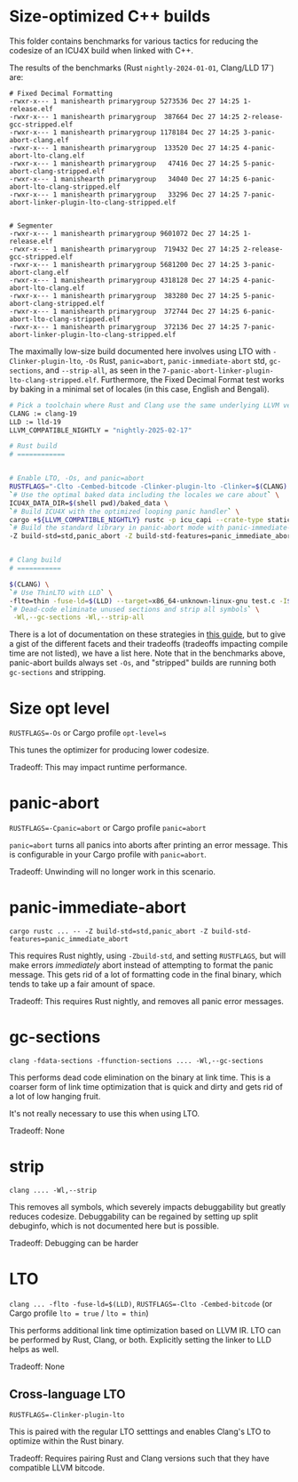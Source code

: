 # Size-optimized C++ builds

This folder contains benchmarks for various tactics for reducing the codesize of an ICU4X build when linked with C++.

The results of the benchmarks (Rust `nightly-2024-01-01`, Clang/LLD 17`) are:

```
# Fixed Decimal Formatting
-rwxr-x--- 1 manishearth primarygroup 5273536 Dec 27 14:25 1-release.elf
-rwxr-x--- 1 manishearth primarygroup  387664 Dec 27 14:25 2-release-gcc-stripped.elf
-rwxr-x--- 1 manishearth primarygroup 1178184 Dec 27 14:25 3-panic-abort-clang.elf
-rwxr-x--- 1 manishearth primarygroup  133520 Dec 27 14:25 4-panic-abort-lto-clang.elf
-rwxr-x--- 1 manishearth primarygroup   47416 Dec 27 14:25 5-panic-abort-clang-stripped.elf
-rwxr-x--- 1 manishearth primarygroup   34040 Dec 27 14:25 6-panic-abort-lto-clang-stripped.elf
-rwxr-x--- 1 manishearth primarygroup   33296 Dec 27 14:25 7-panic-abort-linker-plugin-lto-clang-stripped.elf


# Segmenter
-rwxr-x--- 1 manishearth primarygroup 9601072 Dec 27 14:25 1-release.elf
-rwxr-x--- 1 manishearth primarygroup  719432 Dec 27 14:25 2-release-gcc-stripped.elf
-rwxr-x--- 1 manishearth primarygroup 5681200 Dec 27 14:25 3-panic-abort-clang.elf
-rwxr-x--- 1 manishearth primarygroup 4318128 Dec 27 14:25 4-panic-abort-lto-clang.elf
-rwxr-x--- 1 manishearth primarygroup  383280 Dec 27 14:25 5-panic-abort-clang-stripped.elf
-rwxr-x--- 1 manishearth primarygroup  372744 Dec 27 14:25 6-panic-abort-lto-clang-stripped.elf
-rwxr-x--- 1 manishearth primarygroup  372136 Dec 27 14:25 7-panic-abort-linker-plugin-lto-clang-stripped.elf
```

The maximally low-size build documented here involves using LTO with `-Clinker-plugin-lto`, `-Os` Rust, `panic=abort`, `panic-immediate-abort` std, `gc-sections`, and `--strip-all`, as seen in the `7-panic-abort-linker-plugin-lto-clang-stripped.elf`. Furthermore, the Fixed Decimal Format test works by baking in a minimal set of locales (in this case, English and Bengali).


```bash
# Pick a toolchain where Rust and Clang use the same underlying LLVM version
CLANG := clang-19
LLD := lld-19
LLVM_COMPATIBLE_NIGHTLY = "nightly-2025-02-17"

# Rust build
# ============


# Enable LTO, -Os, and panic=abort
RUSTFLAGS="-Clto -Cembed-bitcode -Clinker-plugin-lto -Clinker=$(CLANG) -Ccodegen-units=1 -Clink-arg=-flto -Cpanic=abort -Copt-level=s" \
`# Use the optimal baked data including the locales we care about` \
ICU4X_DATA_DIR=$(shell pwd)/baked_data \
`# Build ICU4X with the optimized looping panic handler` \
cargo +${LLVM_COMPATIBLE_NIGHTLY} rustc -p icu_capi --crate-type staticlib --no-default-features --features icu_capi/compiled_data,icu_capi/${CAPI_COMPONENT},icu_capi/looping_panic_handler,icu_capi/libc_alloc \
`# Build the standard library in panic-abort mode with panic-immediate-abort.` \
-Z build-std=std,panic_abort -Z build-std-features=panic_immediate_abort --target x86_64-unknown-linux-gnu --release  --target-dir target-panic-abort-linker-plugin-lto 


# Clang build
# ===========

$(CLANG) \
`# Use ThinLTO with LLD` \
-flto=thin -fuse-ld=$(LLD) --target=x86_64-unknown-linux-gnu test.c -I${HEADERS} -o 7-panic-abort-linker-plugin-lto-clang-stripped.elf target-panic-abort-linker-plugin-lto/x86_64-unknown-linux-gnu/release/libicu_capi.a\
`# Dead-code eliminate unused sections and strip all symbols` \
 -Wl,--gc-sections -Wl,--strip-all
```


There is a lot of documentation on these strategies in [this guide](https://github.com/johnthagen/min-sized-rust?tab=readme-ov-file), but to give a gist of the different facets and their tradeoffs (tradeoffs impacting compile time are not listed), we have a list here. Note that in the benchmarks above, panic-abort builds always set `-Os`, and "stripped" builds are running both `gc-sections` and stripping.


# Size opt level

`RUSTFLAGS=-Os` or Cargo profile `opt-level=s`

This tunes the optimizer for producing lower codesize.

Tradeoff: This may impact runtime performance.

# panic-abort

`RUSTFLAGS=-Cpanic=abort` or Cargo profile `panic=abort`

`panic=abort` turns all panics into aborts after printing an error message. This is configurable in your Cargo profile with `panic=abort`.

Tradeoff: Unwinding will no longer work in this scenario.


# panic-immediate-abort

`cargo rustc ... -- -Z build-std=std,panic_abort -Z build-std-features=panic_immediate_abort`

This requires Rust nightly, using `-Zbuild-std`, and setting `RUSTFLAGS`, but will make errors _immediately_ abort instead of attempting to format the panic message. This gets rid of a lot of formatting code in the final binary, which tends to take up a fair amount of space.

Tradeoff: This requires Rust nightly, and removes all panic error messages.

# gc-sections

`clang -fdata-sections -ffunction-sections .... -Wl,--gc-sections`

This performs dead code elimination on the binary at link time. This is a coarser form of link time optimization that is quick and dirty and gets rid of a lot of low hanging fruit.

It's not really necessary to use this when using LTO.

Tradeoff: None

# strip

`clang .... -Wl,--strip`

This removes all symbols, which severely impacts debuggability but greatly reduces codesize. Debuggability can be regained by setting up split debuginfo, which is not documented here but is possible.

Tradeoff: Debugging can be harder

# LTO

`clang ... -flto -fuse-ld=$(LLD)`, `RUSTFLAGS=-Clto -Cembed-bitcode` (or Cargo profile `lto = true` / `lto = thin`)

This performs additional link time optimization based on LLVM IR. LTO can be performed by Rust, Clang, or both. Explicitly setting the linker to LLD helps as well.

Tradeoff: None

## Cross-language LTO

`RUSTFLAGS=-Clinker-plugin-lto`

This is paired with the regular LTO setttings and enables Clang's LTO to optimize within the Rust binary.

Tradeoff: Requires pairing Rust and Clang versions such that they have compatible LLVM bitcode.

